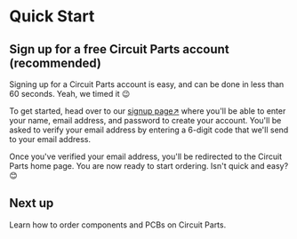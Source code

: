 # Quick Start

## Sign up for a free Circuit Parts account (recommended)

Signing up for a Circuit Parts account is easy, and can be done in less than 60 seconds. Yeah, we timed it 😉

To get started, head over to our <a href="https://circuitparts.in/auth/signup" target="_blank">signup page↗</a> where you'll be able to enter your name, email address, and password to create your account. You'll be asked to verify your email address by entering a 6-digit code that we'll send to your email address.

Once you've verified your email address, you'll be redirected to the Circuit Parts home page. You are now ready to start ordering. Isn't quick and easy? 😊

## Next up
Learn how to order components and PCBs on Circuit Parts.